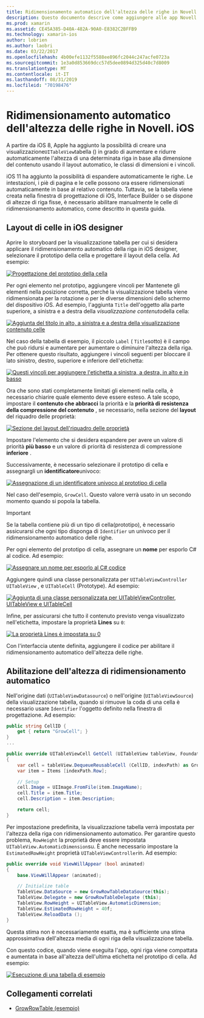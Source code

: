 ```yaml
---
title: Ridimensionamento automatico dell'altezza delle righe in Novell. iOS
description: Questo documento descrive come aggiungere alle app Novell. iOS le righe con le altezze che variano in base al contenuto. Viene illustrato il layout delle celle nella finestra di progettazione iOS e viene abilitata l'altezza di ridimensionamento automatico.
ms.prod: xamarin
ms.assetid: CE45A385-D40A-482A-90A0-E8382C2BFFB9
ms.technology: xamarin-ios
author: lobrien
ms.author: laobri
ms.date: 03/22/2017
ms.openlocfilehash: 4b00efe1132f5588ee896fc2044c247acfe0723a
ms.sourcegitcommit: 1e3a0d853669dcc57d5dee0894d325d40c7d8009
ms.translationtype: MT
ms.contentlocale: it-IT
ms.lasthandoff: 08/31/2019
ms.locfileid: "70198476"
---
```

# <a name="auto-sizing-row-height-in-xamarinios"></a>Ridimensionamento automatico dell'altezza delle righe in Novell. iOS

A partire da iOS 8, Apple ha aggiunto la possibilità di creare una visualizzazione`UITableView`tabella () in grado di aumentare e ridurre automaticamente l'altezza di una determinata riga in base alla dimensione del contenuto usando il layout automatico, le classi di dimensioni e i vincoli.

iOS 11 ha aggiunto la possibilità di espandere automaticamente le righe. Le intestazioni, i piè di pagina e le celle possono ora essere ridimensionati automaticamente in base al relativo contenuto. Tuttavia, se la tabella viene creata nella finestra di progettazione di iOS, Interface Builder o se dispone di altezze di riga fisse, è necessario abilitare manualmente le celle di ridimensionamento automatico, come descritto in questa guida.

## <a name="cell-layout-in-the-ios-designer"></a>Layout di celle in iOS designer

Aprire lo storyboard per la visualizzazione tabella per cui si desidera applicare il ridimensionamento automatico della riga in iOS designer, selezionare il prototipo della cella e progettare il layout della cella. Ad esempio:

[![](autosizing-row-height-images/table01.png "Progettazione del prototipo della cella")](autosizing-row-height-images/table01.png#lightbox)

Per ogni elemento nel prototipo, aggiungere vincoli per Mantenete gli elementi nella posizione corretta, perché la visualizzazione tabella viene ridimensionata per la rotazione o per le diverse dimensioni dello schermo del dispositivo iOS. Ad esempio, l'aggiunta `Title` dell'oggetto alla parte superiore, a sinistra e a destra della *visualizzazione contenuto*della cella:

[![](autosizing-row-height-images/table02.png "Aggiunta del titolo in alto, a sinistra e a destra della visualizzazione contenuto celle")](autosizing-row-height-images/table02.png#lightbox)

Nel caso della tabella di esempio, il piccolo `Label` ( `Title`sotto) è il campo che può ridursi e aumentare per aumentare o diminuire l'altezza della riga. Per ottenere questo risultato, aggiungere i vincoli seguenti per bloccare il lato sinistro, destro, superiore e inferiore dell'etichetta:

[![](autosizing-row-height-images/table03.png "Questi vincoli per aggiungere l'etichetta a sinistra, a destra, in alto e in basso")](autosizing-row-height-images/table03.png#lightbox)

Ora che sono stati completamente limitati gli elementi nella cella, è necessario chiarire quale elemento deve essere esteso. A tale scopo, impostare il **contenuto che abbracci** la priorità e la **priorità di resistenza della compressione del contenuto** , se necessario, nella sezione del **layout** del riquadro delle proprietà:

[![](autosizing-row-height-images/table03a.png "Sezione del layout dell'riquadro delle proprietà")](autosizing-row-height-images/table03a.png#lightbox)

Impostare l'elemento che si desidera espandere per avere un valore di priorità **più basso** e un valore di priorità di resistenza di compressione **inferiore** .

Successivamente, è necessario selezionare il prototipo di cella e assegnargli un **identificatore**univoco:

[![](autosizing-row-height-images/table04.png "Assegnazione di un identificatore univoco al prototipo di cella")](autosizing-row-height-images/table04.png#lightbox)

Nel caso dell'esempio, `GrowCell`. Questo valore verrà usato in un secondo momento quando si popola la tabella.

> [!IMPORTANT]
> Se la tabella contiene più di un tipo di cella(prototipo), è necessario assicurarsi che ogni tipo disponga di `Identifier` un univoco per il ridimensionamento automatico delle righe.

Per ogni elemento del prototipo di cella, assegnare un **nome** per esporlo C# al codice. Ad esempio:

[![](autosizing-row-height-images/table05.png "Assegnare un nome per esporlo al C# codice")](autosizing-row-height-images/table05.png#lightbox)

Aggiungere quindi una classe personalizzata per `UITableViewController` `UITableView` , e `UITableCell` (Prototype). Ad esempio: 

[![](autosizing-row-height-images/table06.png "Aggiunta di una classe personalizzata per UITableViewController, UITableView e UITableCell")](autosizing-row-height-images/table06.png#lightbox)

Infine, per assicurarsi che tutto il contenuto previsto venga visualizzato nell'etichetta, impostare la proprietà **Lines** su `0`:

[![](autosizing-row-height-images/table06.png "La proprietà Lines è impostata su 0")](autosizing-row-height-images/table06a.png#lightbox)

Con l'interfaccia utente definita, aggiungere il codice per abilitare il ridimensionamento automatico dell'altezza delle righe.

## <a name="enabling-auto-resizing-height"></a>Abilitazione dell'altezza di ridimensionamento automatico

Nell'origine dati (`UITableViewDatasource`) o nell'origine (`UITableViewSource`) della visualizzazione tabella, quando si rimuove la coda di una cella è necessario usare `Identifier` l'oggetto definito nella finestra di progettazione. Ad esempio:

```csharp
public string CellID {
    get { return "GrowCell"; }
}
...

public override UITableViewCell GetCell (UITableView tableView, Foundation.NSIndexPath indexPath)
{
    var cell = tableView.DequeueReusableCell (CellID, indexPath) as GrowRowTableCell;
    var item = Items [indexPath.Row];

    // Setup
    cell.Image = UIImage.FromFile(item.ImageName);
    cell.Title = item.Title;
    cell.Description = item.Description;

    return cell;
}
```

Per impostazione predefinita, la visualizzazione tabella verrà impostata per l'altezza della riga con ridimensionamento automatico. Per garantire questo problema, `RowHeight` la proprietà deve essere impostata `UITableView.AutomaticDimension`su. È anche necessario impostare la `EstimatedRowHeight` proprietà `UITableViewController`in. Ad esempio:

```csharp
public override void ViewWillAppear (bool animated)
{
    base.ViewWillAppear (animated);

    // Initialize table
    TableView.DataSource = new GrowRowTableDataSource(this);
    TableView.Delegate = new GrowRowTableDelegate (this);
    TableView.RowHeight = UITableView.AutomaticDimension;
    TableView.EstimatedRowHeight = 40f;
    TableView.ReloadData ();
}
```

Questa stima non è necessariamente esatta, ma è sufficiente una stima approssimativa dell'altezza media di ogni riga della visualizzazione tabella.

Con questo codice, quando viene eseguita l'app, ogni riga viene compattata e aumentata in base all'altezza dell'ultima etichetta nel prototipo di cella. Ad esempio:

[![](autosizing-row-height-images/table07.png "Esecuzione di una tabella di esempio")](autosizing-row-height-images/table07.png#lightbox)


## <a name="related-links"></a>Collegamenti correlati

- [GrowRowTable (esempio)](https://docs.microsoft.com/samples/xamarin/ios-samples/growrowtable)
